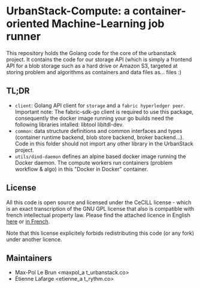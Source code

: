 UrbanStack-Compute: a container-oriented Machine-Learning job runner
=================================================================

This repository holds the Golang code for the core of the urbanstack project. It
contains the code for our storage API (which is simply a frontend API for a blob
storage such as a hard drive or Amazon S3, targeted at storing problem and
algorithms as containers and data files as... files :)

TL;DR
-----
* `client`: Golang API client for `storage` and a `fabric hyperledger peer`.  Important note: The fabric-sdk-go client is required to use this package, consequently the docker image running your go builds need the following libraries intalled: libtool libltdl-dev.
* `common`: data structure definitions and common interfaces and types
  (container runtime backend, blob store backend, broker backend...). Code in
  this folder should not import any other library in the UrbanStack project.
* `utils/dind-daemon` defines an alpine based docker image running the Docker
  daemon. The compute workers run containers (problem workflow & algo) in this
  "Docker in Docker" container.

License
-------

All this code is open source and licensed under the CeCILL license - which is an
exact transcription of the GNU GPL license that also is compatible with french
intellectual property law. Please find the attached licence in English [here](./LICENSE) or
[in French](./LICENCE).

Note that this license explicitely forbids redistributing this code (or any
fork) under another licence.

Maintainers
-----------
* Max-Pol Le Brun <maxpol_a t_urbanstack.co>
* Étienne Lafarge <etienne_a t_rythm.co>
